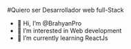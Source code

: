 #Quiero ser Desarrollador web full-Stack
-  👋 Hi, I’m @BrahyanPro
- 👀 I’m interested in Web development
- 🌱 I’m currently learning ReactJs
